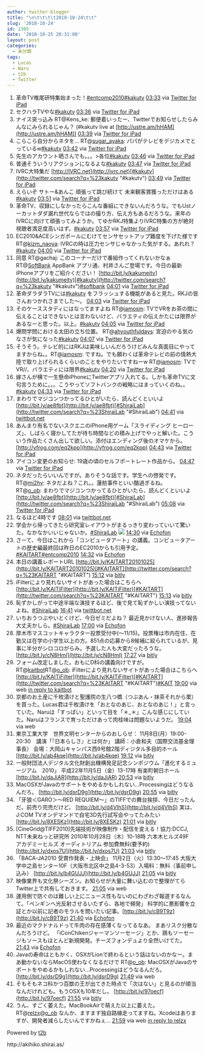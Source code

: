 ```yaml
---
author: twitter-blogger
title: "\n\t\t\t\t2010-10-24\t\t"
slug: '2010-10-24'
id: 1305
date: '2010-10-25 20:31:00'
layout: post
categories:
  - 未分類
tags:
  - Lucas
  - Naru
  - t2b
  - Twitter
---
```


<div xmlns:georss="http://www.georss.org/georss">

1.  <span><span>革命TV椎尾研特集始まった！[#entcomp2010](http://twitter.com/search?q=%23entcomp2010 "#entcomp2010")[#kakutv](http://twitter.com/search?q=%23kakutv "#kakutv")</span> <span>[<span>03:33</span>](http://twitter.com/o_ob/status/28600238123) <span>via [Twitter for iPad](http://itunes.apple.com/app/twitter/id333903271?mt=8)</span></span></span>
2.  <span><span>セクハラTVやな[#kakutv](http://twitter.com/search?q=%23kakutv "#kakutv")</span> <span>[<span>03:36</span>](http://twitter.com/o_ob/status/28600449070) <span>via [Twitter for iPad](http://itunes.apple.com/app/twitter/id333903271?mt=8)</span></span></span>
3.  <span><span>ナイス突っ込み RT@Kens_ke: 郵便着いったー、Twitterでお知らせしたらみんなにみられるじゃん？ (#kakutv live at [http://ustre.am/hHAM](http://ustre.am/hHAM))</span> <span>[<span>03:39</span>](http://twitter.com/o_ob/status/28600712948) <span>via [Twitter for iPad](http://itunes.apple.com/app/twitter/id333903271?mt=8)</span></span></span>
4.  <span><span>こらこら自分からネタを... RT@[sugar_ayaka](http://twitter.com/sugar_ayaka "sugar_ayaka"): パパがテレビをデジカメでとっているw[#kakutv](http://twitter.com/search?q=%23kakutv "#kakutv")</span> <span>[<span>03:42</span>](http://twitter.com/o_ob/status/28601049958) <span>via [Twitter for iPad](http://itunes.apple.com/app/twitter/id333903271?mt=8)</span></span></span>
5.  <span><span>先生のアカウント晒さんでも。。。>各位[#kakutv](http://twitter.com/search?q=%23kakutv "#kakutv")</span> <span>[<span>03:46</span>](http://twitter.com/o_ob/status/28601345626) <span>via [Twitter for iPad](http://itunes.apple.com/app/twitter/id333903271?mt=8)</span></span></span>
6.  <span><span>普通そういうリアクションになるよな[#kakutv](http://twitter.com/search?q=%23kakutv "#kakutv")</span> <span>[<span>03:47</span>](http://twitter.com/o_ob/status/28601445187) <span>via [Twitter for iPad](http://itunes.apple.com/app/twitter/id333903271?mt=8)</span></span></span>
7.  <span><span>IVRC大特集だ [http://IVRC.net](http://ivrc.net)[#kakutv](http://twitter.com/search?q=%23kakutv "#kakutv")</span> <span>[<span>03:49</span>](http://twitter.com/o_ob/status/28601599319) <span>via [Twitter for iPad](http://itunes.apple.com/app/twitter/id333903271?mt=8)</span></span></span>
8.  <span><span>えらいぞ サトー&あんこ 頑張って跳び続けて 未来観客賞獲っただけはある[#kakutv](http://twitter.com/search?q=%23kakutv "#kakutv")</span> <span>[<span>03:51</span>](http://twitter.com/o_ob/status/28601768720) <span>via [Twitter for iPad](http://itunes.apple.com/app/twitter/id333903271?mt=8)</span></span></span>
9.  <span><span>革命TV、収録にしなかったらこんな番組にできないんだろうな。でもUstノーカットダダ漏れ世代ならではの撮り方、伝え方もあるだろうな。来年のIVRCに向けて頑張ってみようか。てゆかRKJ特集よりIVRC特集の方が絶対視聴者満足度高いはず。[#kakutv](http://twitter.com/search?q=%23kakutv "#kakutv")</span> <span>[<span>03:57</span>](http://twitter.com/o_ob/status/28602314702) <span>via [Twitter for iPad](http://itunes.apple.com/app/twitter/id333903271?mt=8)</span></span></span>
10.  <span><span>EC2010&ACEシンガポールにむけてセンサセットアップ難度を下げた様です RT@[kizm_naoya](http://twitter.com/kizm_naoya "kizm_naoya"): IVRCの時は圧力センサじゃなかった気がする。あれれ？[#kakutv](http://twitter.com/search?q=%23kakutv "#kakutv")</span> <span>[<span>04:00</span>](http://twitter.com/o_ob/status/28602580060) <span>via [Twitter for iPad](http://itunes.apple.com/app/twitter/id333903271?mt=8)</span></span></span>
11.  <span><span>同意 RT@gachaj: このコーナーだけで番組作ってくれないかなぁ RT@[SoftBank](http://twitter.com/SoftBank "SoftBank") AppBank アプリ通、村井さんご登場です。今日の最新iPhoneアプリをご紹介ください！ [http://bit.ly/kakumeitv](http://bit.ly/kakumeitv)[#kakutv](http://twitter.com/search?q=%23kakutv "#kakutv")[#softbank](http://twitter.com/search?q=%23softbank "#softbank")</span> <span>[<span>04:01</span>](http://twitter.com/o_ob/status/28602642461) <span>via [Twitter for iPad](http://itunes.apple.com/app/twitter/id333903271?mt=8)</span></span></span>
12.  <span><span>革命ダラダラTVには[#kakutv](http://twitter.com/search?q=%23kakutv "#kakutv") をフラッシュする機能があると見た。RKJの皆さんおつかれさまでした～。</span> <span>[<span>04:03</span>](http://twitter.com/o_ob/status/28602867627) <span>via [Twitter for iPad](http://itunes.apple.com/app/twitter/id333903271?mt=8)</span></span></span>
13.  <span><span>そのケーススタディにはなってますよね RT@[iamosm](http://twitter.com/iamosm "iamosm"): TVでVRをお茶の間に伝えることはできないとは言わないけど、バラエティの伝えかたには限界があるなーと思った。以上。[#kakutv](http://twitter.com/search?q=%23kakutv "#kakutv")</span> <span>[<span>04:05</span>](http://twitter.com/o_ob/status/28602993751) <span>via [Twitter for iPad](http://itunes.apple.com/app/twitter/id333903271?mt=8)</span></span></span>
14.  <span><span>爆問学問における太田の立ち位置。 RT@[ahyouthfuldays](http://twitter.com/ahyouthfuldays "ahyouthfuldays"): 宮迫のやる気のなさが気になった[#kakutv](http://twitter.com/search?q=%23kakutv "#kakutv")</span> <span>[<span>04:07</span>](http://twitter.com/o_ob/status/28603148387) <span>via [Twitter for iPad](http://itunes.apple.com/app/twitter/id333903271?mt=8)</span></span></span>
15.  <span><span>そうそう。テレビ的にはRKJは美味しいんだろうけどみんな真面目にやってますからね。。RT@[iamosm](http://twitter.com/iamosm "iamosm"): ですね。でも願わくば革命テレビの前の情熱大陸で取り上げられるくらいのことをやりたいですねーw RT@[iamosm](http://twitter.com/iamosm "iamosm"): TVでVR//、バラエティには限界[#kakutv](http://twitter.com/search?q=%23kakutv "#kakutv")</span> <span>[<span>04:20</span>](http://twitter.com/o_ob/status/28604335406) <span>via [Twitter for iPad](http://itunes.apple.com/app/twitter/id333903271?mt=8)</span></span></span>
16.  <span><span>嫁さんが横で一生懸命iPhoneにTwitterアプリ入れてる。しかも革命TVに文句言うために。。。こうやってソフトバンクの戦略にはまっていくのね。。[#kakutv](http://twitter.com/search?q=%23kakutv "#kakutv")</span> <span>[<span>04:33</span>](http://twitter.com/o_ob/status/28605410453) <span>via [Twitter for iPad](http://itunes.apple.com/app/twitter/id333903271?mt=8)</span></span></span>
17.  <span><span>まわりでマジコンつかってるひとがいたら、読んどくといいよ [http://bit.ly/ae8fbt](http://bit.ly/ae8fbt)[#ShiraiLab](http://twitter.com/search?q=%23ShiraiLab "#ShiraiLab")</span> <span>[<span>04:41</span>](http://twitter.com/o_ob/status/28606013323) <span>via [twittbot.net](http://twittbot.net/)</span></span></span>
18.  <span><span>あんまり有名でないスクエニのiPhone用ゲーム「スライディング ヒーローズ」、しばらく寝かしてたが待ち時間などの積み上げでやっと解いた。こういう作品たくさん出して欲しい。添付はエンディング後のオマケから。 [http://yfrog.com/eq2kpp](http://yfrog.com/eq2kpp)</span> <span>[<span>04:43</span>](http://twitter.com/o_ob/status/28606152529) <span>via [Twitter for iPad](http://itunes.apple.com/app/twitter/id333903271?mt=8)</span></span></span>
19.  <span><span>アイコン変更のお知らせ: 19歳の頃のセルフポートレート作品から。</span> <span>[<span>04:47</span>](http://twitter.com/o_ob/status/28606482583) <span>via [Twitter for iPad](http://itunes.apple.com/app/twitter/id333903271?mt=8)</span></span></span>
20.  <span><span>ネタだったらいいんですが。ありそうな話です。学生への啓発です。 RT@[mi2hy](http://twitter.com/mi2hy "mi2hy"): ネタだよね？これ。。蓮舫事件といい酷過ぎるね。　　RT@[o_ob](http://twitter.com/o_ob "o_ob"): まわりでマジコンつかってるひとがいたら、読んどくといいよ [http://bit.ly/ae8fbt](http://bit.ly/ae8fbt)[#ShiraiLab](http://twitter.com/search?q=%23ShiraiLab "#ShiraiLab")</span> <span>[<span>05:08</span>](http://twitter.com/o_ob/status/28608004538) <span>via [Twitter for iPad](http://itunes.apple.com/app/twitter/id333903271?mt=8)</span></span></span>
21.  <span><span>なるほど4時です</span> <span>[<span>08:01</span>](http://twitter.com/o_ob/status/28619993369) <span>via [twittbot.net](http://twittbot.net/)</span></span></span>
22.  <span><span>学会から帰ってきたら研究室レイアウトがまるっきり変わっていいて驚いた。なかなかいいじゃないか。[#ShiraiLab](http://twitter.com/search?q=%23ShiraiLab "#ShiraiLab") [![](http://twitpic.com/show/thumb/30mhs1)](http://twitpic.com/30mhs1)</span> <span>[<span>14:30</span>](http://twitter.com/o_ob/status/28648086469) <span>via [Echofon](http://www.echofon.com/)</span></span></span>
23.  <span><span>さーて、今日はこれから「コンピュータアート」の講義。コンピュータアートの歴史編最終回は昨日のEC2010からも引用予定。[#KAITART](http://twitter.com/search?q=%23KAITART "#KAITART")[#entcomp2010](http://twitter.com/search?q=%23entcomp2010 "#entcomp2010")</span> <span>[<span>14:32</span>](http://twitter.com/o_ob/status/28648280282) <span>via [Echofon](http://www.echofon.com/)</span></span></span>
24.  <span><span>本日の講義レポートURL [http://bit.ly/KAITART20101025](http://bit.ly/KAITART20101025)[#KAITART](http://twitter.com/search?q=%23KAITART "#KAITART")</span> <span>[<span>15:12</span>](http://twitter.com/o_ob/status/28651335898) <span>via [bitly](http://bit.ly)</span></span></span>
25.  <span><span>iFilterにより見れないサイトがあった場合はこちらへ [http://bit.ly/KAITiFilter](http://bit.ly/KAITiFilter)[#KAITART](http://twitter.com/search?q=%23KAITART "#KAITART")</span> <span>[<span>15:13</span>](http://twitter.com/o_ob/status/28651399403) <span>via [bitly](http://bit.ly)</span></span></span>
26.  <span><span>恥ずかしがって中途半端な演技するほど、後で見て恥ずかしい演技ってないよね。[#ShiraiLab](http://twitter.com/search?q=%23ShiraiLab "#ShiraiLab")</span> <span>[<span>16:41</span>](http://twitter.com/o_ob/status/28657622530) <span>via [twittbot.net](http://twittbot.net/)</span></span></span>
27.  <span><span>いちおうつぶやいとくけど、今日ゼミだよね？ 最近見かけない人、進捗報告大丈夫かしら。[#ShiraiLab](http://twitter.com/search?q=%23ShiraiLab "#ShiraiLab")</span> <span>[<span>17:00</span>](http://twitter.com/o_ob/status/28658807790) <span>via [Echofon](http://www.echofon.com/)</span></span></span>
28.  <span><span>厚木市マスコットキャラクター投票受付中(～11/15)。投票権は市内在住、在勤又は在学の小学生以上の方。851点の応募から8候補に絞られているが、見事に半分がシロコロがらみ。予選した人も大変だったろうな。 [http://bit.ly/cN8HmI](http://bit.ly/cN8HmI)</span> <span>[<span>17:27</span>](http://twitter.com/o_ob/status/28660481914) <span>via [bitly](http://bit.ly)</span></span></span>
29.  <span><span>フォーム改定しました。おもにD科の講義向けですが。 RT@[kaitbot](http://twitter.com/kaitbot "kaitbot")RT@[o_ob](http://twitter.com/o_ob "o_ob"): iFilterにより見れないサイトがあった場合はこちらへ [http://bit.ly/KAITiFilter](http://bit.ly/KAITiFilter)[#KAITART](http://twitter.com/search?q=%23KAITART "#KAITART")[#KAIT](http://twitter.com/search?q=%23KAIT "#KAIT")</span> <span>[<span>19:00</span>](http://twitter.com/o_ob/status/28665208396) <span>via web</span> [in reply to kaitbot](http://twitter.com/kaitbot/status/28654118312)</span></span>
30.  <span><span>京都のお土産に千枚漬けと聖護院の生八つ橋（つぶあん・抹茶それから栗）を買った。Lucas君は千枚漬けを「おとなのあじ、おとなのあじ！」と言っていた。Naruは「すっぱい」といって目を「＊_＊」こんな感じにしていた。Naruはフランスで育っただけあって肉桂味は問題ないようだ。</span> <span>[<span>19:04</span>](http://twitter.com/o_ob/status/28665395368) <span>via web</span></span></span>
31.  <span><span>東京工業大学　世界文明センターからのおしらせ： 11月8日(月）19:00-20:30　講演「『日本らしさ』とは何か」 講師：小倉和夫（国際交流基金理事長） 会場：大岡山キャンパス西9号館2階ディジタル多目的ホール [http://bit.ly/ab4kqe](http://bit.ly/ab4kqe)</span> <span>[<span>19:12</span>](http://twitter.com/o_ob/status/28665781790) <span>via [bitly](http://bit.ly)</span></span></span>
32.  <span><span>一般財団法人デジタル文化財創出機構発足記念シンポジウム「進化するミュージアム　2010」 平成22年11月5日（金）13-17時 有楽町朝日ホール [http://bit.ly/daJiAR](http://bit.ly/daJiAR)</span> <span>[<span>20:53</span>](http://twitter.com/o_ob/status/28670154552) <span>via [bitly](http://bit.ly)</span></span></span>
33.  <span><span>MacOSXがJavaのサポートをやめるかもしれない…Processingはどうなるんだろ。 [http://bit.ly/dsrD9g](http://bit.ly/dsrD9g)</span> <span>[<span>20:55</span>](http://twitter.com/o_ob/status/28670280075) <span>via [bitly](http://bit.ly)</span></span></span>
34.  <span><span>「牙狼＜GARO＞～RED REQUIEM～」のTIFFでの舞台挨拶、今日だったんだ。前売り完売だけど。 [http://bit.ly/d4VIhS](http://bit.ly/d4VIhS) 実は、J:COM TVオンデマンドで自宅3D先行試写会やってたみたい [http://bit.ly/8XESKz](http://bit.ly/8XESKz)</span> <span>[<span>21:01</span>](http://twitter.com/o_ob/status/28670536118) <span>via [bitly](http://bit.ly)</span></span></span>
35.  <span><span>[CineGrid@TIFF2010]先端技術が映像制作・配信を変える！協力:DCCJ, NTT未来ねっと研究所 2010年10月28日（木）10-18時 六本木ヒルズ49F　アカデミーヒルズ オーディトリアム 参加費無料(要予約) [http://bit.ly/dxos7U](http://bit.ly/dxos7U)</span> <span>[<span>21:03</span>](http://twitter.com/o_ob/status/28670613528) <span>via [bitly](http://bit.ly)</span></span></span>
36.  <span><span>「BACA-JA2010 受賞作発表・上映会」 11月2日（火）13:30～17:45 大阪大学中之島センター10F（大阪市北区中之島4-3-53）入場料：無料（事前申し込み） [http://bit.ly/b4GUJJ](http://bit.ly/b4GUJJ)</span> <span>[<span>21:05</span>](http://twitter.com/o_ob/status/28670680237) <span>via [bitly](http://bit.ly)</span></span></span>
37.  <span><span>映像業界も文化祭シーズン。お知らせが大量に舞い込むので整理がてらTwitter上で共有しておきます。</span> <span>[<span>21:05</span>](http://twitter.com/o_ob/status/28670707849) <span>via web</span></span></span>
38.  <span><span>運用側で防ぐのは難しい上にニュース性もないのにわざわざ報道するなんて。「ペンギンへ光反射させるいたずら、各地で頻発」 科学的に悪影響を立証とか以前に記者のモラルを問いたい記事。[http://bit.ly/cB9T9z](http://bit.ly/cB9T9z)</span> <span>[<span>21:40</span>](http://twitter.com/o_ob/status/28672284401) <span>via [Echofon](http://www.echofon.com/)</span></span></span>
39.  <span><span>最近のマクドナルドって牛肉の存在感薄くなってるなあ。 まあリスク分散なんだろうけど。 「iConChikenジャーマンソーセージ」とか、鶏もソーセージもソースもほとんど新規開発。チーズフォンデュより全然いけてた。</span> <span>[<span>21:43</span>](http://twitter.com/o_ob/status/28672422981) <span>via [Echofon](http://www.echofon.com/)</span></span></span>
40.  <span><span>Javaの寿命はともかく、OSXがLionで終わるという話はないのかなー。まあ動かないならMacOS使わなくなるだけで RT@[o_ob](http://twitter.com/o_ob "o_ob"): MacOSXがJavaのサポートをやめるかもしれない…Processingはどうなるんだろ。 [http://bit.ly/dsrD9g](http://bit.ly/dsrD9g)</span> <span>[<span>21:49</span>](http://twitter.com/o_ob/status/28672713761) <span>via web</span></span></span>
41.  <span><span>そもそもネコ科かつ百獣の王が出てきた時点で「次はない」と見るのが順当なんだけれども。もうOSXも10年だし。 [http://bit.ly/97oecf](http://bit.ly/97oecf)</span> <span>[<span>21:55</span>](http://twitter.com/o_ob/status/28672980896) <span>via [bitly](http://bit.ly)</span></span></span>
42.  <span><span>うん、すごく萎えた。MacBookAirで萌えた以上に萎えた。 RT@[relzx](http://twitter.com/relzx "relzx")@[o_ob](http://twitter.com/o_ob "o_ob") なんか、ますます独自路線走ってますね。Xcodeはありますが、開発者減らしたいんですかねぇ…</span> <span>[<span>21:59</span>](http://twitter.com/o_ob/status/28673161019) <span>via web</span> [in reply to relzx](http://twitter.com/relzx/status/28673037557)</span></span>

</div>

Powered by [t2b](http://t2b.utilz.jp/)

<div>http://akihiko.shirai.as/</div>